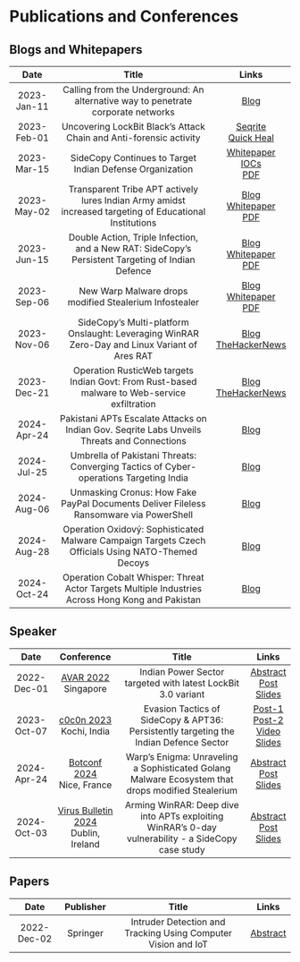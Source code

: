 # Publications and Conferences

## Blogs and Whitepapers

|Date  |  Title  |  Links  |
|:-:|:-:|:-:|
|2023-Jan-11|  Calling from the Underground: An alternative way to penetrate corporate networks |  [Blog](https://www.seqrite.com/blog/calling-from-the-underground-an-alternative-way-to-penetrate-corporate-networks/)  |
|2023-Feb-01|  Uncovering LockBit Black’s Attack Chain and Anti-forensic activity  |  [Seqrite](https://www.seqrite.com/blog/uncovering-lockbit-blacks-attack-chain-and-anti-forensic-activity/)  <br /> [Quick Heal](https://blogs.quickheal.com/uncovering-lockbit-blacks-attack-chain-and-anti-forensic-activity/)|
|2023-Mar-15|  SideCopy Continues to Target Indian Defense Organization  |  [Whitepaper](https://www.seqrite.com/resources/sidecopy-continues-to-target-indian-defense-organization)  <br /> [IOCs](https://www.seqrite.com/documents/en/white-papers/iocs-list.pdf) <br /> [PDF](https://www.seqrite.com/documents/en/white-papers/sidecopy-continues-to-target-indian-defense-organization.pdf)|
|2023-May-02|  Transparent Tribe APT actively lures Indian Army amidst increased targeting of Educational Institutions  |  [Blog](https://www.seqrite.com/blog/transparent-tribe-apt-actively-lures-indian-army-amidst-increased-targeting-of-educational-institutions/) <br /> [Whitepaper](https://www.seqrite.com/resources/transparent-tribe-apt-actively-lures-indian-army-amidst-increased-targeting-of-educational-institutions) <br /> [PDF](https://www.seqrite.com/documents/en/white-papers/whitepaper-transparent-tribe-apt.pdf)  |
|2023-Jun-15|  Double Action, Triple Infection, and a New RAT: SideCopy’s Persistent Targeting of Indian Defence  | [Blog](https://www.seqrite.com/blog/double-action-triple-infection-and-a-new-rat-sidecopys-persistent-targeting-of-indian-defence/) <br /> [Whitepaper](https://www.seqrite.com/resources/double-action-triple-infection-and-a-new-rat-sidecopys-persistent-targeting-of-indian-defence) <br /> [PDF](https://www.seqrite.com/documents/en/white-papers/double-action-triple-infection-and-a-new-rat-sidecopys-persistent-targeting-of-indian-defence.pdf) |
|2023-Sep-06|  New Warp Malware drops modified Stealerium Infostealer  |  [Blog](https://www.seqrite.com/blog/new-warp-malware-drops-modified-stealerium-infostealer/)  <br /> [Whitepaper](https://www.seqrite.com/resources/new-warp-malware-drops-modified-stealerium-infostealer)  <br /> [PDF](https://www.seqrite.com/documents/en/white-papers/new-warp-malware-drops-modified-stealerium-infostealer.pdf)  |
|2023-Nov-06|  SideCopy’s Multi-platform Onslaught: Leveraging WinRAR Zero-Day and Linux Variant of Ares RAT  |  [Blog](https://www.seqrite.com/blog/sidecopys-multi-platform-onslaught-leveraging-winrar-zero-day-and-linux-variant-of-ares-rat/) <br /> [TheHackerNews](https://thehackernews.com/2023/11/sidecopy-exploiting-winrar-flaw-in.html)|
|2023-Dec-21|  Operation RusticWeb targets Indian Govt: From Rust-based malware to Web-service exfiltration  |  [Blog](https://www.seqrite.com/blog/operation-rusticweb-targets-indian-govt-from-rust-based-malware-to-web-service-exfiltration/) <br /> [TheHackerNews](https://thehackernews.com/2023/12/operation-rusticweb-rust-based-malware.html)|
|2024-Apr-24|  Pakistani APTs Escalate Attacks on Indian Gov. Seqrite Labs Unveils Threats and Connections  |  [Blog](https://www.seqrite.com/blog/pakistani-apts-escalate-attacks-on-indian-gov-seqrite-labs-unveils-threats-and-connections/) |
|2024-Jul-25|  Umbrella of Pakistani Threats: Converging Tactics of Cyber-operations Targeting India  |  [Blog](https://www.seqrite.com/blog/umbrella-of-pakistani-threats-converging-tactics-of-cyber-operations-targeting-india/) |
|2024-Aug-06|  Unmasking Cronus: How Fake PayPal Documents Deliver Fileless Ransomware via PowerShell  |  [Blog](https://www.seqrite.com/blog/unmasking-cronus-how-fake-paypal-documents-deliver-fileless-ransomware-via-powershell/) |
|2024-Aug-28|  Operation Oxidový: Sophisticated Malware Campaign Targets Czech Officials Using NATO-Themed Decoys  |  [Blog](https://www.seqrite.com/blog/operation-oxidovy-sophisticated-malware-campaign-targets-czech-officials-using-nato-themed-decoys/) |
|2024-Oct-24|  Operation Cobalt Whisper: Threat Actor Targets Multiple Industries Across Hong Kong and Pakistan  | [Blog](https://www.seqrite.com/blog/operation-cobalt-whisper-targets-industries-hong-kong-pakistan/) |

## Speaker

|Date  |  Conference  |  Title  |  Links  |
|:-:|:-:|:-:|:-:|
|2022-Dec-01|  [AVAR 2022](https://aavar.org/avar2022/) <br /> Singapore |  Indian Power Sector targeted with latest LockBit 3.0 variant  |  [Abstract](https://aavar.org/avar2022/index.php/indian-power-sector-targeted-with-latest-lockbit-3-0-variant/) <br /> [Post](https://www.linkedin.com/posts/sathwik-ram-prakki-43770016a_avar-singapore-lockbit-activity-7147140293157339136-Iv9x/) <br /> [Slides](https://github.com/PSR009/Publications/blob/7d928fd8ad51b2314b034f7fdfa18ead647b85d8/presentations/AVAR2022_LockBit3.0.pdf) |
|2023-Oct-07|  [c0c0n 2023](https://india.c0c0n.org/2023/) <br /> Kochi, India |  Evasion Tactics of SideCopy & APT36: Persistently targeting the Indian Defence Sector  |  [Post-1](https://www.linkedin.com/feed/update/urn:li:activity:7112009257146871808?utm_source=share&utm_medium=member_android) <br /> [Post-2](https://www.linkedin.com/posts/c0c0nconference_cybersecurityconference-c0c0n-speaker-activity-7143202560030498816-Qyhe?utm_source=li_share&utm_content=feedcontent&utm_medium=g_dt_web&utm_campaign=copy) <br /> [Video](https://youtu.be/-1F6nRbh2fc?si=Y4kcaZMX5qYNqoEg) <br /> [Slides](https://github.com/PSR009/Publications/blob/7d928fd8ad51b2314b034f7fdfa18ead647b85d8/presentations/c0c0n2023_SideCopy_APT36.pdf) |
|2024-Apr-24|  [Botconf 2024](https://www.botconf.eu/botconf-2024/) <br /> Nice, France|  Warp’s Enigma: Unraveling a Sophisticated Golang Malware Ecosystem that drops modified Stealerium  |  [Abstract](https://www.botconf.eu/botconf-presentation-or-article/warps-enigma-unraveling-a-sophisticated-golang-malware-ecosystem-that-drops-modified-stealerium/) <br /> [Post](https://www.linkedin.com/posts/sathwik-ram-prakki-43770016a_botconf-france-activity-7191328533955203072-23Xz/) <br /> [Slides](https://github.com/PSR009/Publications/blob/7d928fd8ad51b2314b034f7fdfa18ead647b85d8/presentations/Botconf_2024_Warp_Malware_Ecosystem.pdf) |
|2024-Oct-03|  [Virus Bulletin 2024](https://www.virusbulletin.com/conference/vb2024/) <br /> Dublin, Ireland|  Arming WinRAR: Deep dive into APTs exploiting WinRAR’s 0-day vulnerability - a SideCopy case study  |  [Abstract](https://www.virusbulletin.com/conference/vb2024/abstracts/arming-winrar-deep-dive-apts-exploiting-winrars-0-day-vulnerability-sidecopy-case-study/) <br /> [Post](https://www.linkedin.com/posts/sathwik-ram-prakki-43770016a_vb2024-winrar-apt-activity-7250825683629694976-kdm9/) <br /> [Slides](https://github.com/PSR009/Publications/blob/65891b696a084d9f4b92aa02f1d6a00921df8a92/presentations/VirusBulletin2024_ArmingWinRAR_SideCopy_APT36.pdf) |

## Papers

|Date  |  Publisher  |  Title  |  Links  |
|:-:|:-:|:-:|:-:|
|2022-Dec-02|   Springer  |  Intruder Detection and Tracking Using Computer Vision and IoT  |  [Abstract](https://link.springer.com/chapter/10.1007/978-981-19-5550-1_44) |
